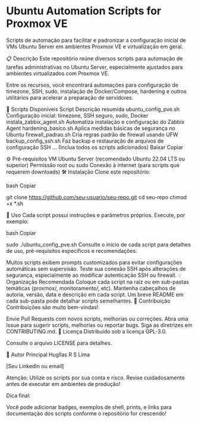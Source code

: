 # Ubuntu Automation Scripts for Proxmox VE

Scripts de automação para facilitar e padronizar a configuração inicial de VMs Ubuntu Server em ambientes Proxmox VE e virtualização em geral.

📋 Descrição
Este repositório reúne diversos scripts para automação de tarefas administrativas no Ubuntu Server, especialmente ajustados para ambientes virtualizados com Proxmox VE.

Entre os recursos, você encontrará automações para configuração de timezone, SSH, sudo, instalação de Docker/Compose, hardening e outros utilitários para acelerar a preparação de servidores.

:file_folder: Scripts Disponíveis
Script	Descrição resumida
ubuntu_config_pve.sh	Configuração inicial: timezone, SSH seguro, sudo, Docker
instala_zabbix_agent.sh	Automatiza instalação e configuração do Zabbix Agent
hardening_basico.sh	Aplica medidas básicas de segurança no Ubuntu
firewall_padrao.sh	Cria regras padrão de firewall usando UFW
backup_config_ssh.sh	Faz backup e restauração de arquivos de configuração SSH
…	(Inclua todos os scripts adicionados)
 Baixar
 Copiar

⚙️ Pré-requisitos
VM Ubuntu Server (recomendado Ubuntu 22.04 LTS ou superior)
Permissão root ou sudo
Conexão à internet (para scripts que requerem downloads)
🛠️ Instalação
Clone este repositório:

bash
Copiar

git clone https://github.com/seu-usuario/seu-repo.git
cd seu-repo
chmod +x *.sh

🚀 Uso
Cada script possui instruções e parâmetros próprios. Execute, por exemplo:

bash
Copiar

sudo ./ubuntu_config_pve.sh
Consulte o início de cada script para detalhes de uso, pré-requisitos específicos e recomendações.

Muitos scripts exibem prompts customizados para evitar configurações automáticas sem supervisão.
Teste sua conexão SSH após alterações de segurança, especialmente ao modificar autenticação SSH ou firewall.
💡 Organização Recomendada
Coloque cada script na raiz ou em sub-pastas temáticas (proxmox/, monitoramento/, etc).
Mantenha cabeçalhos de autoria, versão, data e descrição em cada script.
Um breve README em cada sub-pasta pode detalhar scripts semelhantes.
📝 Contribuição
Contribuições são muito bem-vindas!

Envie Pull Requests com novos scripts, melhorias ou correções.
Abra uma Issue para sugerir scripts, melhorias ou reportar bugs.
Siga as diretrizes em CONTRIBUTING.md.
📄 Licença
Distribuído sob a licença GPL-3.0.

Consulte o arquivo LICENSE para detalhes.

👤 Autor Principal
Hugllas R S Lima

[Seu LinkedIn ou email]

Atenção: Utilize os scripts por sua conta e risco. Revise cuidadosamente antes de executar em ambientes de produção!


Dica final:

Você pode adicionar badges, exemplos de shell, prints, e links para documentação dos scripts conforme o repositório for crescendo!
